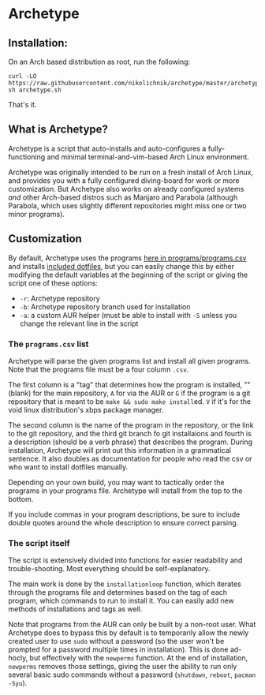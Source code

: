 # Archetype

## Installation:

On an Arch based distribution as root, run the following:

```
curl -LO https://raw.githubusercontent.com/nikolichnik/archetype/master/archetype.sh
sh archetype.sh
```

That's it.

## What is Archetype?

Archetype is a script that auto-installs and auto-configures a fully-functioning and minimal terminal-and-vim-based Arch Linux environment.

Archetype was originally intended to be run on a fresh install of Arch Linux, and provides you with a fully configured diving-board for work or more customization. But Archetype also works on already configured systems *and* other Arch-based distros such as Manjaro and Parabola (although Parabola, which uses slightly different repositories might miss one or two minor programs).

## Customization

By default, Archetype uses the programs [here in programs/programs.csv](./programs/programs.csv) and installs [included dotfiles](./dotfiles), but you can easily change this by either modifying the default variables at the beginning of the script or giving the script one of these options:

- `-r`: Archetype repository
- `-b`: Archetype repository branch used for installation
- `-a`: a custom AUR helper (must be able to install with `-S` unless you
  change the relevant line in the script

### The `programs.csv` list

Archetype will parse the given programs list and install all given programs. Note that the programs file must be a four column `.csv`.

The first column is a "tag" that determines how the program is installed, "" (blank) for the main repository, `A` for via the AUR or `G` if the program is a git repository that is meant to be `make && sudo make install`ed. `V` if it's for the void linux distribution's xbps package manager.

The second column is the name of the program in the repository, or the link to the git repository, and the third git branch fo git installaions and fourth is a description (should be a verb phrase) that describes the program. During installation, Archetype will print out this information in a grammatical sentence. It also doubles as documentation for people who read the csv or who want to install dotfiles manually.

Depending on your own build, you may want to tactically order the programs in your programs file. Archetype will install from the top to the bottom.

If you include commas in your program descriptions, be sure to include double quotes around the whole description to ensure correct parsing.

### The script itself

The script is extensively divided into functions for easier readability and trouble-shooting. Most everything should be self-explanatory.

The main work is done by the `installationloop` function, which iterates through the programs file and determines based on the tag of each program, which commands to run to install it. You can easily add new methods of installations and tags as well.

Note that programs from the AUR can only be built by a non-root user. What Archetype does to bypass this by default is to temporarily allow the newly created user to use `sudo` without a password (so the user won't be prompted for a password multiple times in installation). This is done ad-hocly, but effectively with the `newperms` function. At the end of installation, `newperms` removes those settings, giving the user the ability to run only several basic sudo commands without a password (`shutdown`, `reboot`, `pacman -Syu`). 
